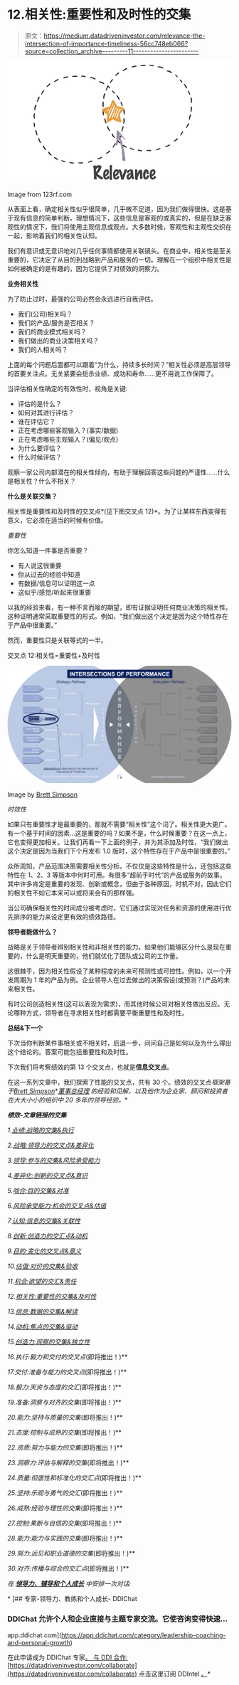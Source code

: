 # 12.相关性:重要性和及时性的交集

> 原文：<https://medium.datadriveninvestor.com/relevance-the-intersection-of-importance-timeliness-56cc748eb066?source=collection_archive---------11----------------------->

![](img/51c832c486229c6f16f70bdb9524a19b.png)

Image from 123rf.com

从表面上看，确定相关性似乎很简单，几乎微不足道，因为我们做得很快。这是基于现有信息的简单判断。理想情况下，这些信息是客观的或真实的，但是在缺乏客观性的情况下，我们将使用主观信息或观点。大多数时候，客观性和主观性交织在一起，影响着我们的相关性认知。

我们有意识或无意识地对几乎任何事情都使用关联镜头。在商业中，相关性是至关重要的，它决定了从目的到战略到产品和服务的一切。理解在一个组织中相关性是如何被确定的是有趣的，因为它提供了对绩效的洞察力。

**业务相关性**

为了防止过时，最强的公司必然会永远进行自我评估。

*   我们(公司)相关吗？
*   我们的产品/服务是否相关？
*   我们的商业模式相关吗？
*   我们做出的商业决策相关吗？
*   我们的人相关吗？

上面的每个问题后面都可以跟着“为什么，持续多长时间？”相关性必须是高层领导的首要关注点。无关紧要会扼杀业绩、成功和寿命……更不用说工作保障了。

当评估相关性确定的有效性时，视角是关键:

*   评估的是什么？
*   如何对其进行评估？
*   谁在评估它？
*   正在考虑哪些客观输入？(事实/数据)
*   正在考虑哪些主观输入？(偏见/观点)
*   为什么要评估？
*   什么时候评估？

观察一家公司内部潜在的相关性倾向，有助于理解回答这些问题的严谨性……什么是相关性？什么不相关？

**什么是关联交集？**

相关性是重要性和及时性的交叉点*(见下图交叉点 12)*。为了让某样东西变得有意义，它必须在适当的时候有价值。

*重要性*

你怎么知道一件事是否重要？

*   有人说这很重要
*   你从过去的经验中知道
*   有数据/信息可以证明这一点
*   这似乎/感觉/听起来很重要

以我的经验来看，有一种不言而喻的期望，即有证据证明任何商业决策的相关性。这种证明通常采取重要性的形式。例如，“我们做出这个决定是因为这个特性存在于产品中很重要。”

然而，重要性只是关联等式的一半。

交叉点 12:相关性=重要性+及时性

![](img/9655bfe02822353a60223b09dc227954.png)

Image by [Brett Simpson](https://medium.com/u/191cf90a65d7?source=post_page-----56cc748eb066--------------------------------)

*时效性*

如果只有重要性才是最重要的，那就不需要“相关性”这个词了。相关性更大更广。有一个基于时间的因素…这是重要的吗？如果不是，什么时候重要？在这一点上，它也变得更加相关。让我们再看一下上面的例子，并为其添加及时性，“我们做出这个决定是因为当我们下个月发布 1.0 版时，这个特性存在于产品中是很重要的。”

众所周知，产品范围决策需要相关性分析。不仅仅是这些特性是什么，还包括这些特性在 1、2、3 等版本中何时可用。有很多“超前于时代”的产品或服务的故事。其中许多肯定是重要的发现、创新或概念，但由于各种原因，时机不对，因此它们的相关性不如它本来可以或将来会有的那样强。

当公司确保相关性的时间成分被考虑时，它们通过实现对任务和资源的使用进行优先排序的能力来设定更有效的绩效路径。

**领导者能做什么？**

战略是关于领导者辨别相关性和非相关性的能力。如果他们能够区分什么是现在重要的，什么是明天重要的，他们就优化了团队或公司的工作量。

这很棘手，因为相关性假设了某种程度的未来可预测性或可控性。例如，以一个开发周期为 1 年的产品为例。企业领导人在过去做出的决策假设(或预测？)产品的未来相关性。

有时公司创造相关性(这可以表现为需求)，而其他时候公司对相关性做出反应。无论哪种方式，领导者在寻求相关性时都需要平衡重要性和及时性。

**总结&下一个**

下次当你判断某件事相关或不相关时，后退一步，问问自己是如何以及为什么得出这个结论的。答案可能包括重要性和及时性。

下次我们将考察绩效的第 13 个交叉点，也就是**信息交叉点**。

在这一系列文章中，我们探索了性能的交叉点，共有 30 个。绩效的交叉点*框架基于*[*Brett Simpson*](https://www.linkedin.com/in/brettjsimpson/)*[*董事总经理*](https://www.linkedin.com/company/elevatesimply/) *的经验和见解，以及他作为企业家、顾问和投资者在大大小小的组织中 20 多年的领导经验。**

***绩效-文章链接的交集***

*1.[业绩:战略的交集&执行](https://medium.com/the-innovation/1-performance-the-intersection-of-strategy-execution-2bf06329f8d4)*

*2.[战略:领导力的交叉点&差异化](https://medium.com/the-innovation/2-strategy-the-intersection-of-leadership-differentiation-a568b17731ab)*

*3.[领导:参与的交集&风险承受能力](https://medium.com/the-innovation/3-leadership-the-intersection-of-engagement-risk-tolerance-f8c887e6c1d3)*

*4.[差异化:创新的交叉点&意识](https://medium.com/@brettjsimpson/4-differentiation-the-intersection-of-innovation-awareness-a21d053ecf12)*

*5.[啮合:目的交集&对准](https://medium.com/@brettjsimpson/5-engagement-the-intersection-of-purpose-alignment-953747437c26)*

*6.[风险承受能力:机会的交叉点&估值](https://medium.com/@brettjsimpson/6-risk-tolerance-the-intersection-of-opportunity-valuation-29cf4d9a0ac)*

*7.[认知:信息的交集&关联性](https://medium.com/@brettjsimpson/7-awareness-the-intersection-of-information-relevance-f0fd5322bcb7)*

*8.[创新:创造力的交汇点&动机](https://medium.com/@brettjsimpson/8-innovation-the-intersection-of-creativity-motivation-7c1a12e0d5e2)*

*9.[目的:变化的交叉点&意义](https://medium.com/@brettjsimpson/9-purpose-the-intersection-of-change-meaningfulness-9f12b0153e1)*

*10.[估值:对价的交集&验收](https://medium.com/@brettjsimpson/valuation-the-intersection-of-consideration-acceptance-eebe7b15e763)*

*11.[机会:欲望的交汇&责任](https://medium.com/the-innovation/opportunity-the-intersection-of-desire-accountability-7e81adb1e195)*

*12.[相关性:重要性的交集&及时性](https://medium.com/@brettjsimpson/relevance-the-intersection-of-importance-timeliness-56cc748eb066)*

*13.[信息:数据的交集&解读](https://medium.com/@brettjsimpson/information-the-intersection-of-data-interpretation-62acc94ba8bf)*

*14.[动机:焦点的交集&驱动](https://medium.com/@brettjsimpson/14-motivation-the-intersection-of-focus-drive-d9ebd3ca9951)*

*15.[创造力:观察的交集&独立性](https://medium.com/@brettjsimpson/15-creativity-the-intersection-of-observation-independence-57f7294acb2b)*

*16.执行:毅力和交付的交叉点*(即将推出！)**

*17.交付:准备与能力的交叉点*(即将推出！)**

*18.毅力:天资与态度的交汇*(即将推出！)**

*19.准备:洞察与对齐的交集*(即将推出！)**

*20.能力:坚持与质量的交集*(即将推出！)**

*21.态度:控制与成熟的交集*(即将推出！)**

*22.资质:努力与能力的交集*(即将推出！)**

*23.洞察力:评估与解释的交集*(即将推出！)**

*24.质量:彻底性和标准化的交汇点*(即将推出！)**

*25.坚持:乐观与勇气的交汇*(即将推出！)**

*26.成熟:经验与理性的交集*(即将推出！)**

*27.控制:果断与自信的交集*(即将推出！)**

*28.能力:能力与实践的交集*(即将推出！)**

*29.努力:远见和职业道德的交集*(即将推出！)**

*30.对齐:传播与综合的交汇点*(即将推出！)**

*在 [**领导力、辅导和个人成长**](https://app.ddichat.com/category/leadership-coaching-and-personal-growth) 中安排一次对话:*

*[](https://app.ddichat.com/category/leadership-coaching-and-personal-growth) [## 专家-领导力、教练和个人成长- DDIChat

### DDIChat 允许个人和企业直接与主题专家交流。它使咨询变得快速…

app.ddichat.com](https://app.ddichat.com/category/leadership-coaching-and-personal-growth) 

在此申请成为 DDIChat 专家[。
与 DDI 合作:](https://app.ddichat.com/expertsignup)[https://datadriveninvestor.com/collaborate](https://datadriveninvestor.com/collaborate)
点击这里订阅 DDIntel [。](https://ddintel.datadriveninvestor.com/)*